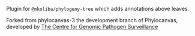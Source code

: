 Plugin for `@mkoliba/phylogeny-tree` which adds annotations above leaves.

Forked from phylocanvas-3 the development branch of Phylocanvas, developed by [The Centre for Genomic Pathogen Surveillance](https://www.pathogensurveillance.net/)
